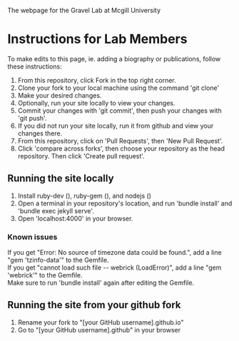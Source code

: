 The webpage for the Gravel Lab at Mcgill University

# Instructions for Lab Members

To make edits to this page, ie. adding a biography or publications, follow these instructions:
1. From this repository, click Fork in the top right corner.
1. Clone your fork to your local machine using the command 'git clone'
1. Make your desired changes.
1. Optionally, run your site locally to view your changes.
1. Commit your changes with 'git commit', then push your changes with 'git push'.
1. If you did not run your site locally, run it from github and view your changes there.
1. From this repository, click on 'Pull Requests', then 'New Pull Request'.
1. Click 'compare across forks', then choose your repository as the head repository. Then click 'Create pull request'.

## Running the site locally

1. Install ruby-dev (), ruby-gem (), and nodejs ()
1. Open a terminal in your repository's location, and run 'bundle install' and 'bundle exec jekyll serve'.
1. Open 'localhost:4000' in your browser.

### Known issues
If you get "Error:  No source of timezone data could be found.", add a line "gem 'tzinfo-data'" to the Gemfile.<br>
If you get "cannot load such file -- webrick (LoadError)", add a line "gem 'webrick'" to the Gemfile.<br>
Make sure to run 'bundle install' again after editing the Gemfile.

## Running the site from your github fork

1. Rename your fork to "[your GitHub username].github.io"
1. Go to "[your GitHub username].github" in your browser

